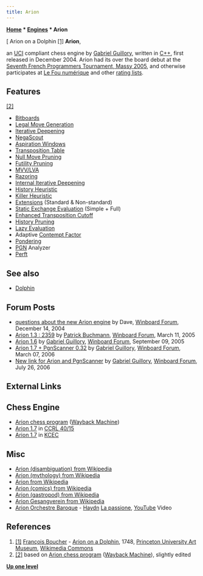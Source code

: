 ```yaml
---
title: Arion
---
```

**[Home](Home "Home") * [Engines](Engines "Engines") * Arion**

\[ Arion on a Dolphin <a id="cite-note-1" href="#cite-ref-1">[1]</a>
**Arion**,

an [UCI](UCI "UCI") compliant chess engine by [Gabriel Guillory](index.php?title=Gabriel_Guillory&action=edit&redlink=1 "Gabriel Guillory (page does not exist)"), written in [C++](Cpp "Cpp"), first released in December 2004.
Arion had its over the board debut at the [Seventh French Programmers Tournament, Massy 2005](Massy_2005 "Massy 2005"), and otherwise participates at [Le Fou numérique](UEL "UEL") and other [rating lists](Engine_Rating_Lists "Engine Rating Lists").

## Features

<a id="cite-note-2" href="#cite-ref-2">[2]</a>

- [Bitboards](Bitboards "Bitboards")
- [Legal Move Generation](Move_Generation#Legal "Move Generation")
- [Iterative Deepening](Iterative_Deepening "Iterative Deepening")
- [NegaScout](NegaScout "NegaScout")
- [Aspiration Windows](Aspiration_Windows "Aspiration Windows")
- [Transposition Table](Transposition_Table "Transposition Table")
- [Null Move Pruning](Null_Move_Pruning "Null Move Pruning")
- [Futility Pruning](Futility_Pruning "Futility Pruning")
- [MVV/LVA](MVV-LVA "MVV-LVA")
- [Razoring](Razoring "Razoring")
- [Internal Iterative Deepening](Internal_Iterative_Deepening "Internal Iterative Deepening")
- [History Heuristic](History_Heuristic "History Heuristic")
- [Killer Heuristic](Killer_Heuristic "Killer Heuristic")
- [Extensions](Extensions "Extensions") (Standard & Non-standard)
- [Static Exchange Evaluation](Static_Exchange_Evaluation "Static Exchange Evaluation") (Simple + Full)
- [Enhanced Transposition Cutoff](Enhanced_Transposition_Cutoff "Enhanced Transposition Cutoff")
- [History Pruning](History_Leaf_Pruning "History Leaf Pruning")
- [Lazy Evaluation](Lazy_Evaluation "Lazy Evaluation")
- Adaptive [Contempt Factor](Contempt_Factor "Contempt Factor")
- [Pondering](Pondering "Pondering")
- [PGN](Portable_Game_Notation "Portable Game Notation") Analyzer
- [Perft](Perft "Perft")

## See also

- [Dolphin](Dolphin "Dolphin")

## Forum Posts

- [questions about the new Arion engine](http://www.open-aurec.com/wbforum/viewtopic.php?f=2&t=990) by Dave, [Winboard Forum](Computer_Chess_Forums "Computer Chess Forums"), December 14, 2004
- [Arion 1.3 : 2359](http://www.open-aurec.com/wbforum/viewtopic.php?f=2&t=1940) by [Patrick Buchmann](Patrick_Buchmann "Patrick Buchmann"), [Winboard Forum](Computer_Chess_Forums "Computer Chess Forums"), March 11, 2005
- [Arion 1.6](http://www.open-aurec.com/wbforum/viewtopic.php?f=2&t=3457) by [Gabriel Guillory](index.php?title=Gabriel_Guillory&action=edit&redlink=1 "Gabriel Guillory (page does not exist)"), [Winboard Forum](Computer_Chess_Forums "Computer Chess Forums"), September 09, 2005
- [Arion 1.7 + PgnScanner 0.32](http://www.open-aurec.com/wbforum/viewtopic.php?f=2&t=4469) by [Gabriel Guillory](index.php?title=Gabriel_Guillory&action=edit&redlink=1 "Gabriel Guillory (page does not exist)"), [Winboard Forum](Computer_Chess_Forums "Computer Chess Forums"), March 07, 2006
- [New link for Arion and PgnScanner](http://www.open-aurec.com/wbforum/viewtopic.php?f=2&t=5260) by [Gabriel Guillory](index.php?title=Gabriel_Guillory&action=edit&redlink=1 "Gabriel Guillory (page does not exist)"), [Winboard Forum](Computer_Chess_Forums "Computer Chess Forums"), July 26, 2006

## External Links

## Chess Engine

- [Arion chess program](https://web.archive.org/web/20160320182635/http://transversale.fr/Arion/Arion.htm) ([Wayback Machine](https://en.wikipedia.org/wiki/Wayback_Machine))
- [Arion 1.7](http://www.computerchess.org.uk/ccrl/4040/cgi/engine_details.cgi?print=Details&eng=Arion%201.7#Arion_1_7) in [CCRL 40/15](CCRL "CCRL")
- [Arion 1.7](http://kirill-kryukov.com/chess/kcec/cgi/engine_details.cgi?print=Details&eng=Arion%201.7) in [KCEC](KCEC "KCEC")

## Misc

- [Arion (disambiguation) from Wikipedia](https://en.wikipedia.org/wiki/Arion_%28disambiguation%29)
- [Arion (mythology) from Wikipedia](https://en.wikipedia.org/wiki/Arion_%28mythology%29)
- [Arion from Wikipedia](https://en.wikipedia.org/wiki/Arion)
- [Arion (comics) from Wikipedia](https://en.wikipedia.org/wiki/Arion_%28comics%29)
- [Arion (gastropod) from Wikipedia](https://en.wikipedia.org/wiki/Arion_%28gastropod%29)
- [Arion Gesangverein from Wikipedia](https://en.wikipedia.org/wiki/Arion_Gesangverein)
- [Arion Orchestre Baroque](https://fr.wikipedia.org/wiki/Arion_Orchestre_Baroque) - [Haydn](https://en.wikipedia.org/wiki/Joseph_Haydn) [La passione](https://en.wikipedia.org/wiki/Symphony_No._49_%28Haydn%29), [YouTube](https://en.wikipedia.org/wiki/YouTube) Video

## References

1. <a id="cite-ref-1" href="#cite-note-1">[1]</a> [François Boucher](Category:Fran%C3%A7ois_Boucher "Category:François Boucher") - [Arion on a Dolphin](https://commons.wikimedia.org/wiki/File:Boucher,_Fran%C3%A7ois,_Arion_on_the_Dolphin,_1748.jpg), 1748, [Princeton University Art Museum](https://en.wikipedia.org/wiki/Princeton_University_Art_Museum), [Wikimedia Commons](https://en.wikipedia.org/wiki/Wikimedia_Commons)
1. <a id="cite-ref-2" href="#cite-note-2">[2]</a> based on [Arion chess program](https://web.archive.org/web/20160320182635/http://transversale.fr/Arion/Arion.htm) ([Wayback Machine](https://en.wikipedia.org/wiki/Wayback_Machine)), slightly edited

**[Up one level](Engines "Engines")**

